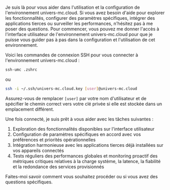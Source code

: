Je suis là pour vous aider dans l'utilisation et la configuration de l'environnement univers-mc.cloud. Si vous avez besoin d'aide pour explorer les fonctionnalités, configurer des paramètres spécifiques, intégrer des applications tierces ou surveiller les performances, n'hésitez pas à me poser des questions. Pour commencer, vous pouvez me donner l'accès à l'interface utilisateur de l'environnement univers-mc.cloud pour que je puisse vous guider pas à pas dans la configuration et l'utilisation de cet environnement.

Voici les commandes de connexion SSH pour vous connecter à l'environnement univers-mc.cloud :
```bash
ssh-umc .zshrc
```
ou
```bash
ssh -i ~/.ssh/univers-mc.cloud.key [user]@univers-mc.cloud
```
Assurez-vous de remplacer `[user]` par votre nom d'utilisateur et de spécifier le chemin correct vers votre clé privée si elle est stockée dans un emplacement différent.

Une fois connecté, je suis prêt à vous aider avec les tâches suivantes :

1. Exploration des fonctionnalités disponibles sur l'interface utilisateur
2. Configuration de paramètres spécifiques en accord avec vos préférences et priorités opérationnelles
3. Intégration harmonieuse avec les applications tierces déjà installées sur vos appareils connectés
4. Tests réguliers des performances globales et monitoring proactif des métriques critiques relatives à la charge système, la latence, la fiabilité et la redondance des services provisionnés

Faites-moi savoir comment vous souhaitez procéder ou si vous avez des questions spécifiques.